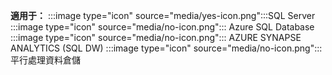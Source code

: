 <Token>**適用于：** :::image type="icon" source="media/yes-icon.png":::SQL Server :::image type="icon" source="media/no-icon.png"::: Azure SQL Database :::image type="icon" source="media/no-icon.png"::: AZURE SYNAPSE ANALYTICS (SQL DW) :::image type="icon" source="media/no-icon.png"::: 平行處理資料倉儲 </Token>
